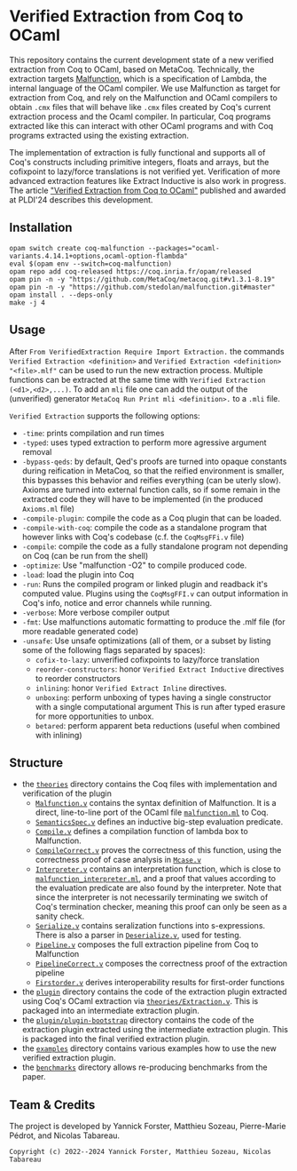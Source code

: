 # Verified Extraction from Coq to OCaml

This repository contains the current development state of a new verified extraction from Coq to OCaml, based on MetaCoq.
Technically, the extraction targets [Malfunction](https://github.com/stedolan/malfunction), which is a specification of Lambda, the internal language of the OCaml compiler.
We use Malfunction as target for extraction from Coq, and rely on the Malfunction and OCaml compilers to obtain `.cmx` files that will behave like `.cmx` files created by Coq's current extraction process and the Ocaml compiler.
In particular, Coq programs extracted like this can interact with other OCaml programs and with Coq programs extracted using the existing extraction.

The implementation of extraction is fully functional and supports all of Coq's constructs including
primitive integers, floats and arrays, but the cofixpoint to lazy/force translations is not verified yet.
Verification of more advanced extraction features like Extract Inductive is also work in progress.
The article ["Verified Extraction from Coq to OCaml"](https://dl.acm.org/doi/10.1145/3656379) published and awarded at PLDI'24 
describes this development.

## Installation

```
opam switch create coq-malfunction --packages="ocaml-variants.4.14.1+options,ocaml-option-flambda"
eval $(opam env --switch=coq-malfunction)
opam repo add coq-released https://coq.inria.fr/opam/released
opam pin -n -y "https://github.com/MetaCoq/metacoq.git#v1.3.1-8.19"
opam pin -n -y "https://github.com/stedolan/malfunction.git#master"
opam install . --deps-only
make -j 4
```

## Usage

After `From VerifiedExtraction Require Import Extraction.`
the commands `Verified Extraction <definition>` and `Verified Extraction <definition> "<file>.mlf"` can be used to run the new extraction process.
Multiple functions can be extracted at the same time with `Verified Extraction (<d1>,<d2>,...)`.
To add an `mli` file one can add the output of the (unverified) generator `MetaCoq Run Print mli <definition>.` to a `.mli` file.

`Verified Extraction` supports the following options:

- `-time`: prints compilation and run times
- `-typed`: uses typed extraction to perform more agressive argument removal
- `-bypass-qeds`: by default, Qed's proofs are turned into opaque constants during reification in MetaCoq, so 
   that the reified environment is smaller, this bypasses this behavior and reifies everything (can be uterly slow).
   Axioms are turned into external function calls, so if some remain in the extracted code they will have to be implemented
   (in the produced `Axioms.ml` file)
- `-compile-plugin`: compile the code as a Coq plugin that can be loaded.
- `-compile-with-coq`: compile the code as a standalone program that however links with Coq's codebase (c.f. the `CoqMsgFFi.v` file)
- `-compile`: compile the code as a fully standalone program not depending on Coq (can be run from the shell)
- `-optimize`: Use "malfunction -O2" to compile produced code.
- `-load`: load the plugin into Coq
- `-run`: Runs the compiled program or linked plugin and readback it's computed value. Plugins using the `CoqMsgFFI.v` can 
  output information in Coq's info, notice and error channels while running.
- `-verbose`: More verbose compiler output
- `-fmt`: Use malfunctions automatic formatting to produce the .mlf file (for more readable generated code)
- `-unsafe`: Use unsafe optimizations (all of them, or a subset by listing some of the following flags separated by spaces):
    + `cofix-to-lazy`: unverified cofixpoints to lazy/force translation
    + `reorder-constructors`: honor `Verified Extract Inductive` directives to reorder constructors
    + `inlining`: honor `Verified Extract Inline` directives.
    + `unboxing`: perform unboxing of types having a single constructor with a single computational argument 
      This is run after typed erasure for more opportunities to unbox.
    + `betared`: perform apparent beta reductions (useful when combined with inlining)

## Structure

- the [`theories`](theories) directory contains the Coq files with implementation and verification of the plugin
  - [`Malfunction.v`](theories/Malfunction.v) contains the syntax definition of Malfunction. It is a direct, line-to-line port of the OCaml file [`malfunction.ml`](https://github.com/stedolan/malfunction/blob/master/src/malfunction.ml) to Coq.
  - [`SemanticsSpec.v`](theories/SemanticsSpec.v) defines an inductive big-step evaluation predicate.
  - [`Compile.v`](theories/Compile.v) defines a compilation function of lambda box to Malfunction.
  - [`CompileCorrect.v`](theories/CompileCorrect.v) proves the correctness of this function, using the correctness proof of case analysis in [`Mcase.v`](theories/Mcase.v)
  - [`Interpreter.v`](theories/Interpreter.v) contains an interpretation function, which is close to [`malfunction_interpreter.ml`](https://github.com/stedolan/malfunction/blob/master/src/malfunction_interpreter.ml), and a proof that values according to the evaluation predicate are also found by the interpreter. Note that since the interpreter is not necessarily terminating we switch of Coq's termination checker, meaning this proof can only be seen as a sanity check.
  - [`Serialize.v`](theories/Serialize.v) contains seralization functions into s-expressions. There is also a parser in [`Deserialize.v`](theories/Deserialize.v), used for testing.
  - [`Pipeline.v`](theories/Pipeline.v) composes the full extraction pipeline from Coq to Malfunction
  - [`PipelineCorrect.v`](theories/PipelineCorrect.v) composes the correctness proof of the extraction pipeline 
  - [`Firstorder.v`](theories/Firstorder.v) derives interoperability results for first-order functions
- the [`plugin`](plugin) directory contains the code of the extraction plugin extracted using Coq's OCaml extraction via [`theories/Extraction.v`](theories/Extraction.v). This is packaged into an intermediate extraction plugin.
- the [`plugin/plugin-bootstrap`](plugin/plugin-bootstrap) directory contains the code of the extraction plugin extracted using the intermediate extraction plugin. This is packaged into the final verified extraction plugin.
- the [`examples`](examples) directory contains various examples how to use the new verified extraction plugin.
- the [`benchmarks`](benchmarks) directory allows re-producing benchmarks from the paper.

## Team & Credits

The project is developed by Yannick Forster, Matthieu Sozeau, Pierre-Marie Pédrot, and Nicolas Tabareau.

```
Copyright (c) 2022--2024 Yannick Forster, Matthieu Sozeau, Nicolas Tabareau
```
